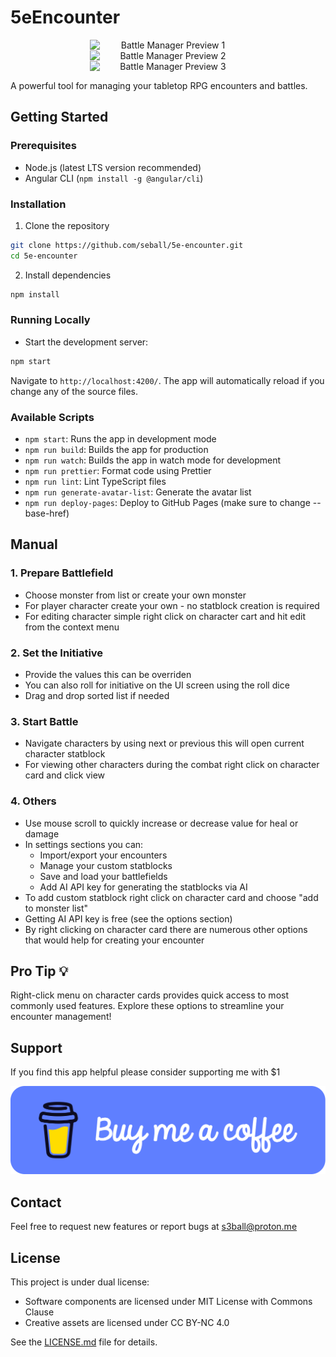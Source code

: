 # 5eEncounter

<div align="center">
    <img src="./assets/portrais/portrait-1.webp" alt="Battle Manager Preview 1" width="250" style="display: inline-block; margin: 0 10px"/>
    <img src="./assets/portrais/portrait-2.webp" alt="Battle Manager Preview 2" width="250" style="display: inline-block; margin: 0 10px"/>
    <img src="./assets/portrais/portrait-3.webp" alt="Battle Manager Preview 3" width="250" style="display: inline-block; margin: 0 10px"/>
</div>

A powerful tool for managing your tabletop RPG encounters and battles.

## Getting Started

### Prerequisites

- Node.js (latest LTS version recommended)
- Angular CLI (`npm install -g @angular/cli`)

### Installation

1. Clone the repository

```bash
git clone https://github.com/seball/5e-encounter.git
cd 5e-encounter
```

2. Install dependencies

```bash
npm install
```

### Running Locally

- Start the development server:

```bash
npm start
```

Navigate to `http://localhost:4200/`. The app will automatically reload if you change any of the source files.

### Available Scripts

- `npm start`: Runs the app in development mode
- `npm run build`: Builds the app for production
- `npm run watch`: Builds the app in watch mode for development
- `npm run prettier`: Format code using Prettier
- `npm run lint`: Lint TypeScript files
- `npm run generate-avatar-list`: Generate the avatar list
- `npm run deploy-pages`: Deploy to GitHub Pages (make sure to change --base-href)

## Manual

### 1. Prepare Battlefield

- Choose monster from list or create your own monster
- For player character create your own - no statblock creation is required
- For editing character simple right click on character cart and hit edit from the context menu

### 2. Set the Initiative

- Provide the values this can be overriden
- You can also roll for initiative on the UI screen using the roll dice
- Drag and drop sorted list if needed

### 3. Start Battle

- Navigate characters by using next or previous this will open current character statblock
- For viewing other characters during the combat right click on character card and click view

### 4. Others

- Use mouse scroll to quickly increase or decrease value for heal or damage
- In settings sections you can:
  - Import/export your encounters
  - Manage your custom statblocks
  - Save and load your battlefields
  - Add AI API key for generating the statblocks via AI
- To add custom statblock right click on character card and choose "add to monster list"
- Getting AI API key is free (see the options section)
- By right clicking on character card there are numerous other options that would help for creating your encounter

## Pro Tip 💡

Right-click menu on character cards provides quick access to most commonly used features. Explore these options to streamline your encounter management!

## Support

If you find this app helpful please consider supporting me with $1

[![Buy Me A Coffee](./assets/icons/blue-button.png)](https://buymeacoffee.com/s3ball)

## Contact

Feel free to request new features or report bugs at [s3ball@proton.me](mailto:s3ball@proton.me)

## License

This project is under dual license:

- Software components are licensed under MIT License with Commons Clause
- Creative assets are licensed under CC BY-NC 4.0

See the [LICENSE.md](LICENSE.md) file for details.
